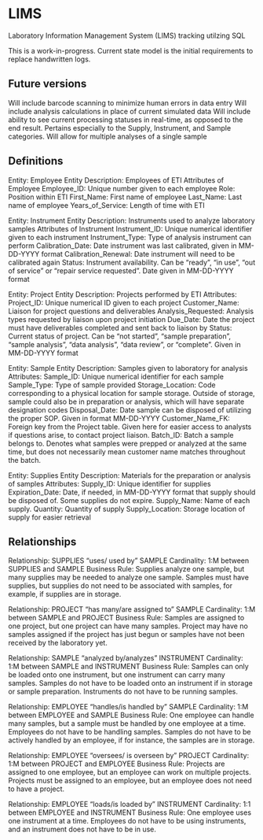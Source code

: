 # LIMS
Laboratory Information Management System (LIMS) tracking utilzing SQL

This is a work-in-progress. Current state model is the initial requirements to replace handwritten logs. 


Future versions
---------------
Will include barcode scanning to minimize human errors in data entry
Will include analysis calculations in place of current simulated data
Will include ability to see current processing statuses in real-time, as opposed to the end result. Pertains especially to the Supply, Instrument, and Sample categories.
Will allow for multiple analyses of a single sample


Definitions
-----------

Entity: Employee
Entity Description: Employees of ETI
Attributes of Employee
Employee_ID: Unique number given to each employee 
Role: Position within ETI
First_Name: First name of employee
Last_Name: Last name of employee
Years_of_Service: Length of time with ETI

Entity: Instrument
Entity Description: Instruments used to analyze laboratory samples
Attributes of Instrument
Instrument_ID: Unique numerical identifier given to each instrument
Instrument_Type: Type of analysis instrument can perform
Calibration_Date: Date instrument was last calibrated, given in MM-DD-YYYY format
Calibration_Renewal: Date instrument will need to be calibrated again
Status: Instrument availability. Can be “ready”, “in use”, “out of service” or “repair service requested”. Date given in MM-DD-YYYY format

Entity: Project
Entity Description: Projects performed by ETI 
Attributes:
Project_ID: Unique numerical ID given to each project
Customer_Name: Liaison for project questions and deliverables
Analysis_Requested: Analysis types requested by liaison upon project initiation
Due_Date: Date the project must have deliverables completed and sent back to liaison by
Status: Current status of project. Can be “not started”, “sample preparation”, “sample analysis”, “data analysis”, “data review”, or “complete”. Given in MM-DD-YYYY format


Entity: Sample
Entity Description: Samples given to laboratory for analysis
Attributes:
Sample_ID: Unique numerical identifier for each sample
Sample_Type: Type of sample provided 
Storage_Location: Code corresponding to a physical location for sample storage. Outside of storage, sample could also be in preparation or analysis, which will have separate designation codes
Disposal_Date: Date sample can be disposed of utilizing the proper SOP. Given in format MM-DD-YYYY
Customer_Name_FK: Foreign key from the Project table. Given here for easier access to analysts if questions arise, to contact project liaison.
Batch_ID: Batch a sample belongs to. Denotes what samples were prepped or analyzed at the same time, but does not necessarily mean customer name matches throughout the batch.


Entity: Supplies
Entity Description: Materials for the preparation or analysis of samples
Attributes:
Supply_ID: Unique identifier for supplies
Expiration_Date: Date, if needed, in MM-DD-YYYY format that supply should be disposed of. Some supplies do not expire.
Supply_Name: Name of each supply.
Quantity: Quantity of supply
Supply_Location: Storage location of supply for easier retrieval


Relationships
-------------
Relationship: SUPPLIES “uses/ used by” SAMPLE
Cardinality: 1:M between SUPPLIES and SAMPLE
Business Rule: Supplies analyze one sample, but many supplies may be needed to analyze one sample. Samples must have supplies, but supplies do not need to be associated with samples, for example, if supplies are in storage. 

Relationship: PROJECT “has many/are assigned to” SAMPLE
Cardinality: 1:M between SAMPLE and PROJECT
Business Rule: Samples are assigned to one project, but one project can have many samples. Project may have no samples assigned if the project has just begun or samples have not been received by the laboratory yet.

Relationship: SAMPLE “analyzed by/analyzes” INSTRUMENT
Cardinality: 1:M between SAMPLE and INSTRUMENT
Business Rule: Samples can only be loaded onto one instrument, but one instrument can carry many samples. Samples do not have to be loaded onto an instrument if in storage or sample preparation. Instruments do not have to be running samples.


Relationship: EMPLOYEE “handles/is handled by” SAMPLE
Cardinality: 1:M between EMPLOYEE and SAMPLE
Business Rule: One employee can handle many samples, but a sample must be handled by one employee at a time. Employees do not have to be handling samples. Samples do not have to be actively handled by an employee, if for instance, the samples are in storage.

Relationship: EMPLOYEE “oversees/ is overseen by” PROJECT
Cardinality: 1:M between PROJECT and EMPLOYEE
Business Rule: Projects are assigned to one employee, but an employee can work on multiple projects. Projects must be assigned to an employee, but an employee does not need to have a project.

Relationship: EMPLOYEE “loads/is loaded by” INSTRUMENT
Cardinality: 1:1 between EMPLOYEE and INSTRUMENT
Business Rule: One employee uses one instrument at a time. Employees do not have to be using instruments, and an instrument does not have to be in use.




